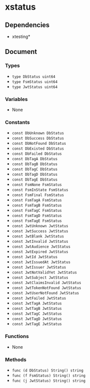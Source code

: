 # xstatus

## Dependencies

+ xtesting*

## Document

### Types

+ `type DbStatus uint64`
+ `type FsmStatus uint64`
+ `type JwtStatus uint64`

### Variables

+ None

### Constants

+ `const DbUnknown DbStatus`
+ `const DbSuccess DbStatus`
+ `const DbNotFound DbStatus`
+ `const DbExisted DbStatus`
+ `const DbFailed DbStatus`
+ `const DbTagA DbStatus`
+ `const DbTagB DbStatus`
+ `const DbTagC DbStatus`
+ `const DbTagD DbStatus`
+ `const DbTagE DbStatus`
+ `const FsmNone FsmStatus`
+ `const FsmInState FsmStatus`
+ `const FsmFinal FsmStatus`
+ `const FsmTagA FsmStatus`
+ `const FsmTagB FsmStatus`
+ `const FsmTagC FsmStatus`
+ `const FsmTagD FsmStatus`
+ `const FsmTagE FsmStatus`
+ `const JwtUnknown JwtStatus`
+ `const JwtSuccess JwtStatus`
+ `const JwtBlank JwtStatus`
+ `const JwtInvalid JwtStatus`
+ `const JwtAudience JwtStatus`
+ `const JwtExpired JwtStatus`
+ `const JwtId JwtStatus`
+ `const JwtIssuedAt JwtStatus`
+ `const JwtIssuer JwtStatus`
+ `const JwtNotValidYet JwtStatus`
+ `const JwtSubject JwtStatus`
+ `const JwtClaimsInvalid JwtStatus`
+ `const JwtTokenNotFound JwtStatus`
+ `const JwtUserNotFound JwtStatus`
+ `const JwtFailed JwtStatus`
+ `const JwtTagA JwtStatus`
+ `const JwtTagB JwtStatus`
+ `const JwtTagC JwtStatus`
+ `const JwtTagD JwtStatus`
+ `const JwtTagE JwtStatus`

### Functions

+ None

### Methods

+ `func (d DbStatus) String() string`
+ `func (f FsmStatus) String() string`
+ `func (j JwtStatus) String() string`
